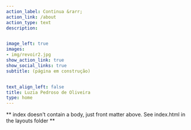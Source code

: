 ```yaml
---
action_label: Continua &rarr;
action_link: /about
action_type: text
description: 


image_left: true
images:
- img/revoir2.jpg
show_action_link: true
show_social_links: true
subtitle: (página em construção)


text_align_left: false
title: Luzia Pedroso de Oliveira
type: home
---
```


** index doesn't contain a body, just front matter above.
See index.html in the layouts folder **
